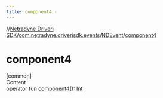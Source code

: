 ```yaml
---
title: component4 -
---
```

//[Netradyne Driveri SDK](../../index.md)/[com.netradyne.driverisdk.events](../index.md)/[NDEvent](index.md)/[component4](component4.md)



# component4  
[common]  
Content  
operator fun [component4](component4.md)(): [Int](https://kotlinlang.org/api/latest/jvm/stdlib/kotlin/-int/index.html)  



